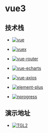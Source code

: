 # vue3

## 技术栈

- [![vue](https://badgen.net/badge/vue/v3.2.21/?icon=npm)](https://v3.cn.vuejs.org/)

- [![vuex](https://badgen.net/badge/vuex/v4.0.2/?icon=npm)](https://next.vuex.vuejs.org/zh/index.html)

- [![vue-router](https://badgen.net/badge/vue-router/v4.0.12/?icon=npm)](https://next.router.vuejs.org/zh/)

- [![vue-echarts](https://badgen.net/badge/vue-echarts/v6.0.0/?icon=npm)](https://ricostacruz.com/nprogress/)

- [![vue-axios](https://badgen.net/badge/vue-axios/v3.4.0/?icon=npm)](https://github.com/imcvampire/vue-axios#readme)

- [![element-plus](https://badgen.net/badge/element-plus/v1.2.0-beta.2/?icon=npm)](https://element-plus.org/zh-CN/)

- [![nprogress](https://badgen.net/badge/nprogress/v0.2.0/?icon=npm)](https://ricostacruz.com/nprogress/)

## 演示地址

- [![TGL2](https://badgen.net/badge/TGL2/v0.1.0)](http://47.117.141.19:8080/)